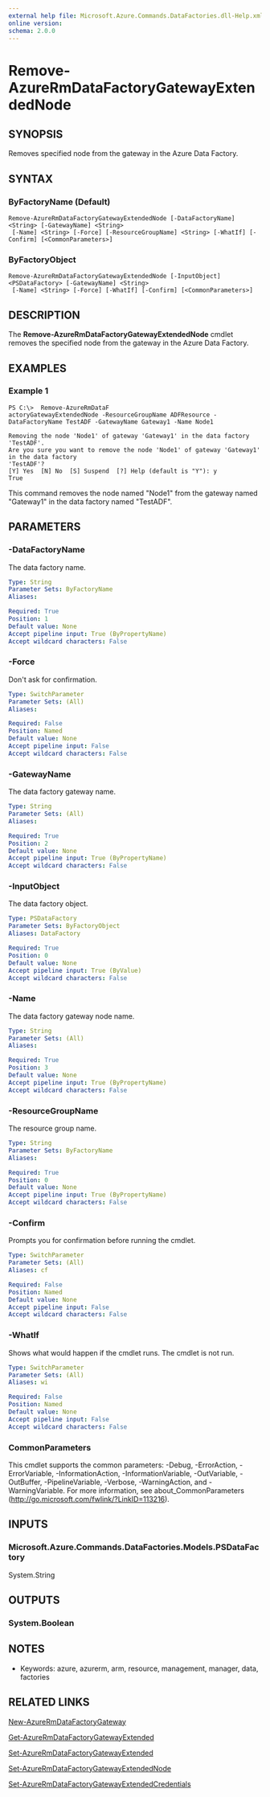 ```yaml
---
external help file: Microsoft.Azure.Commands.DataFactories.dll-Help.xml
online version: 
schema: 2.0.0
---
```


# Remove-AzureRmDataFactoryGatewayExtendedNode

## SYNOPSIS
Removes specified node from the gateway in the Azure Data Factory.

## SYNTAX

### ByFactoryName (Default)
```
Remove-AzureRmDataFactoryGatewayExtendedNode [-DataFactoryName] <String> [-GatewayName] <String>
 [-Name] <String> [-Force] [-ResourceGroupName] <String> [-WhatIf] [-Confirm] [<CommonParameters>]
```

### ByFactoryObject
```
Remove-AzureRmDataFactoryGatewayExtendedNode [-InputObject] <PSDataFactory> [-GatewayName] <String>
 [-Name] <String> [-Force] [-WhatIf] [-Confirm] [<CommonParameters>]
```

## DESCRIPTION
The **Remove-AzureRmDataFactoryGatewayExtendedNode** cmdlet removes the specified node from the gateway in the Azure Data Factory.

## EXAMPLES

### Example 1
```
PS C:\>  Remove-AzureRmDataF
actoryGatewayExtendedNode -ResourceGroupName ADFResource -DataFactoryName TestADF -GatewayName Gateway1 -Name Node1

Removing the node 'Node1' of gateway 'Gateway1' in the data factory 'TestADF'.
Are you sure you want to remove the node 'Node1' of gateway 'Gateway1' in the data factory
'TestADF'?
[Y] Yes  [N] No  [S] Suspend  [?] Help (default is "Y"): y
True
```

This command removes the node named "Node1" from the gateway named "Gateway1" in the data factory named "TestADF".

## PARAMETERS

### -DataFactoryName
The data factory name.

```yaml
Type: String
Parameter Sets: ByFactoryName
Aliases: 

Required: True
Position: 1
Default value: None
Accept pipeline input: True (ByPropertyName)
Accept wildcard characters: False
```

### -Force
Don't ask for confirmation.

```yaml
Type: SwitchParameter
Parameter Sets: (All)
Aliases: 

Required: False
Position: Named
Default value: None
Accept pipeline input: False
Accept wildcard characters: False
```

### -GatewayName
The data factory gateway name.

```yaml
Type: String
Parameter Sets: (All)
Aliases: 

Required: True
Position: 2
Default value: None
Accept pipeline input: True (ByPropertyName)
Accept wildcard characters: False
```

### -InputObject
The data factory object.

```yaml
Type: PSDataFactory
Parameter Sets: ByFactoryObject
Aliases: DataFactory

Required: True
Position: 0
Default value: None
Accept pipeline input: True (ByValue)
Accept wildcard characters: False
```

### -Name
The data factory gateway node name.

```yaml
Type: String
Parameter Sets: (All)
Aliases: 

Required: True
Position: 3
Default value: None
Accept pipeline input: True (ByPropertyName)
Accept wildcard characters: False
```

### -ResourceGroupName
The resource group name.

```yaml
Type: String
Parameter Sets: ByFactoryName
Aliases: 

Required: True
Position: 0
Default value: None
Accept pipeline input: True (ByPropertyName)
Accept wildcard characters: False
```

### -Confirm
Prompts you for confirmation before running the cmdlet.

```yaml
Type: SwitchParameter
Parameter Sets: (All)
Aliases: cf

Required: False
Position: Named
Default value: None
Accept pipeline input: False
Accept wildcard characters: False
```

### -WhatIf
Shows what would happen if the cmdlet runs.
The cmdlet is not run.

```yaml
Type: SwitchParameter
Parameter Sets: (All)
Aliases: wi

Required: False
Position: Named
Default value: None
Accept pipeline input: False
Accept wildcard characters: False
```

### CommonParameters
This cmdlet supports the common parameters: -Debug, -ErrorAction, -ErrorVariable, -InformationAction, -InformationVariable, -OutVariable, -OutBuffer, -PipelineVariable, -Verbose, -WarningAction, and -WarningVariable. For more information, see about_CommonParameters (http://go.microsoft.com/fwlink/?LinkID=113216).

## INPUTS

### Microsoft.Azure.Commands.DataFactories.Models.PSDataFactory
System.String

## OUTPUTS

### System.Boolean

## NOTES
* Keywords: azure, azurerm, arm, resource, management, manager, data, factories

## RELATED LINKS

[New-AzureRmDataFactoryGateway](./New-AzureRmDataFactoryGateway.md)

[Get-AzureRmDataFactoryGatewayExtended](./Get-AzureRmDataFactoryGatewayExtended.md)

[Set-AzureRmDataFactoryGatewayExtended](./Set-AzureRmDataFactoryGatewayExtended.md)

[Set-AzureRmDataFactoryGatewayExtendedNode](./Set-AzureRmDataFactoryGatewayExtendedNode.md)

[Set-AzureRmDataFactoryGatewayExtendedCredentials](./Set-AzureRmDataFactoryGatewayExtendedCredentials.md)